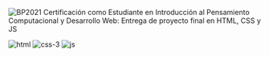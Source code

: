 ![BP2021](https://user-images.githubusercontent.com/91509952/187061848-3944297b-8d77-455f-a4ed-84597e9b04f7.jpg)
Certificación como Estudiante en Introducción al Pensamiento Computacional y Desarrollo Web: Entrega de proyecto final en HTML, CSS y JS

![html](https://user-images.githubusercontent.com/91509952/187062068-d270ec23-b4cf-4786-91a0-d04b19dffd31.png) 
![css-3](https://user-images.githubusercontent.com/91509952/187062074-285c7d3a-e877-47d6-9088-e937e22d40cc.png) 
![js](https://user-images.githubusercontent.com/91509952/187062088-06465c3c-5e8e-4d42-adb3-6fdd441cb80f.png)
